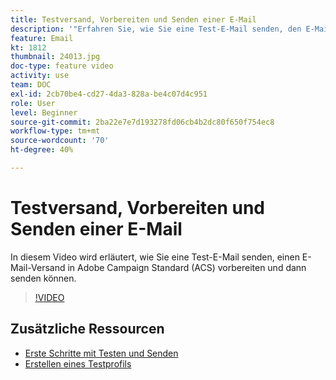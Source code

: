 ```yaml
---
title: Testversand, Vorbereiten und Senden einer E-Mail
description: '"Erfahren Sie, wie Sie eine Test-E-Mail senden, den E-Mail-Versand vorbereiten und dann senden. "'
feature: Email
kt: 1812
thumbnail: 24013.jpg
doc-type: feature video
activity: use
team: DOC
exl-id: 2cb70be4-cd27-4da3-828a-be4c07d4c951
role: User
level: Beginner
source-git-commit: 2ba22e7e7d193278fd06cb4b2dc80f650f754ec8
workflow-type: tm+mt
source-wordcount: '70'
ht-degree: 40%

---
```


# Testversand, Vorbereiten und Senden einer E-Mail

In diesem Video wird erläutert, wie Sie eine Test-E-Mail senden, einen E-Mail-Versand in Adobe Campaign Standard (ACS) vorbereiten und dann senden können.

>[!VIDEO](https://video.tv.adobe.com/v/24013/)

## Zusätzliche Ressourcen

* [Erste Schritte mit Testen und Senden](https://experienceleague.adobe.com/docs/campaign-standard/using/testing-and-sending/get-started-sending-messages.html)
* [Erstellen eines Testprofils](/help/profiles-and-audiences/creating-a-profile.md)

